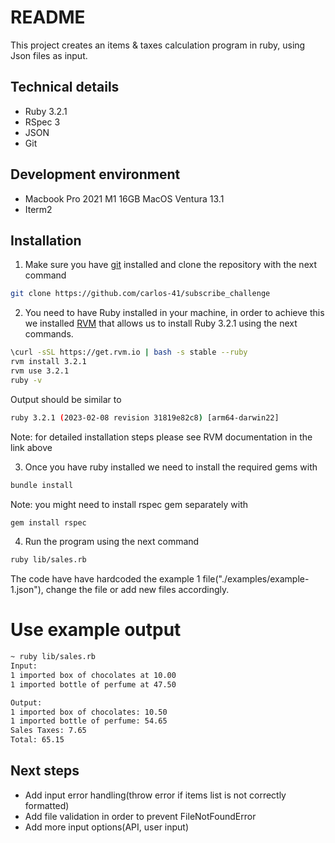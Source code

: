 # README
This project creates an items & taxes calculation program in ruby, using Json files as input.

## Technical details
* Ruby 3.2.1
* RSpec 3
* JSON
* Git

## Development environment
* Macbook Pro 2021 M1 16GB MacOS Ventura 13.1
* Iterm2 

## Installation
1) Make sure you have [git](https://git-scm.com/book/en/v2/Getting-Started-Installing-Git) installed and clone the repository with the next command
```bash
git clone https://github.com/carlos-41/subscribe_challenge
```
2) You need to have Ruby installed in your machine, in order to achieve this we installed [RVM](https://rvm.io/rvm/install) that allows us to install Ruby 3.2.1 using the next commands. 
```bash
\curl -sSL https://get.rvm.io | bash -s stable --ruby
rvm install 3.2.1
rvm use 3.2.1
ruby -v
```
Output should be similar to
```bash
ruby 3.2.1 (2023-02-08 revision 31819e82c8) [arm64-darwin22]
```

Note: for detailed installation steps please see RVM documentation in the link above

3) Once you have ruby installed we need to install the required gems with
```bash
bundle install
```
Note: you might need to install rspec gem separately with
```bash
gem install rspec
```

4) Run the program using the next command
```bash
ruby lib/sales.rb
```
The code have have hardcoded the example 1 file("./examples/example-1.json"), change the file or add new files accordingly.

# Use example output
```bash
~ ruby lib/sales.rb
Input:
1 imported box of chocolates at 10.00
1 imported bottle of perfume at 47.50

Output:
1 imported box of chocolates: 10.50
1 imported bottle of perfume: 54.65
Sales Taxes: 7.65
Total: 65.15
```

## Next steps

* Add input error handling(throw error if items list is not correctly formatted)
* Add file validation in order to prevent FileNotFoundError
* Add more input options(API, user input)
